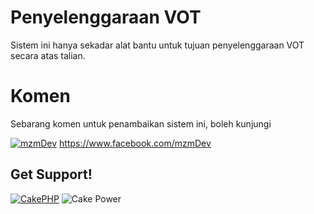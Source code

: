 Penyelenggaraan VOT
=======

Sistem ini hanya sekadar alat bantu untuk tujuan penyelenggaraan VOT secara atas talian.

Komen
=======
Sebarang komen untuk penambaikan sistem ini, boleh kunjungi

[![mzmDev](https://fbcdn-profile-a.akamaihd.net/hprofile-ak-frc1/t5/s32x32/1209872_20531316728_442276420_q.jpg)](https://www.facebook.com/mzmDev)
https://www.facebook.com/mzmDev

Get Support!
------------

[![CakePHP](http://cakephp.org/img/logo/powered_by_cake_logo_25.png)](http://www.cakephp.org)
![Cake Power](https://raw.github.com/cakephp/cakephp/master/lib/Cake/Console/Templates/skel/webroot/img/cake.power.gif)
